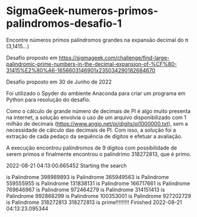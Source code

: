 # SigmaGeek-numeros-primos-palindromos-desafio-1
Encontre números primos palíndromos grandes na expansão decimal do π (3,1415…)

Desafio proposto em https://sigmageek.com/challenge/find-large-palindromic-prime-numbers-in-the-decimal-expansion-of-%CF%80-31415%E2%80%A6-1656603146901x235034290182684670

Desafio proposto em 30 de Junho de 2022

Foi utilizado o Spyder do ambiente Anaconda para criar um programa em Python para resolução do desafio.

Como o cálculo de grande número de decimais de PI é algo muito presenta na internet, a solução envolvia o uso de um arquivo disponibilizado  com 1 milhão de decimais (https://www.angio.net/pi/digits/pi1000000.txt), sem a necessidade de cálculo das decimais de PI. Com isso, a solução foi a extração de cada pedaço da sequência de dígitos e efetuar a avaliação.

A execução encontrou palíndromos de 9 dígitos com possibilidade de serem primos e finalmente encontrou o palíndrimo 318272813, que é primo.


2022-08-21 04:13:00.665452
Starting the search

is Palindrome 398989893
is Palindrome 365949563
is Palindrome 559555955
is Palindrome 131838131
is Palindrome 166717661
is Palindrome 769646967
is Palindrome 972464279
is Palindrome 314151413
is Palindrome 992868299
is Palindrome 100353001
is Palindrome 927202729
is Palindrome 318272813
318272813 is prime!!!!!!!!!
Finished
2022-08-21 04:13:23.095344
